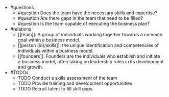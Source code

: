 - #questions
	- #question Does the team have the necessary skills and expertise?
	- #question Are there gaps in the team that need to be filled?
	- #question Is the team capable of executing the business plan?
- #relations
	- [[team]]: A group of individuals working together towards a common goal within a business model.
	- [[person (id)/skills]]: the unique identification and competencies of individuals within a business model.
	- [[founders]]: Founders are the individuals who establish and initiate a business model, often taking on leadership roles in its development and growth.
- #TODOs
	- TODO Conduct a skills assessment of the team
	- TODO  Provide training and development opportunities
	- TODO  Recruit talent to fill skill gaps.